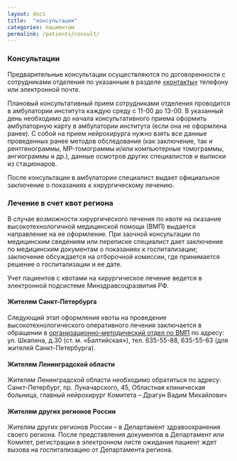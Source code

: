 ```yaml
---
layout: docs
title:  "консультации"
categories: пациентам
permalink: /patients/consult/
---
```


### Консультации


Предварительные консультации осуществляются по договоренности с сотрудниками отделения по указанным в разделе [«контакты»](/contacts/maps/) телефону или электронной почте.

Плановый консультативный прием сотрудниками отделения проводится в амбулатории института каждую среду с 11-00 до 13-00. В указанный день необходимо до начала консультативного приема оформить амбулаторную карту в амбулатории института (если она не оформлена ранее). С собой на прием нейрохирурга нужно взять все данные проведенных ранее методов обследования (как заключение, так и рентгенограммы, МР-томограммы и/или компьютерные томограммы, ангиограммы и др.), данные осмотров других специалистов и выписки из стационаров.

После консультации в амбулатории специалист выдает официальное заключение о показаниях к хирургическому лечению. 

### Лечение в счет квот региона

В случае возможности хирургического лечения по квоте на оказание высокотехнологичной медицинской помощи (ВМП) выдается направление на ее оформление. При заочной консультации по медицинским сведениям или переписке специалист дает заключение по медицинским документам о показаниях к госпитализации; заключение обсуждается на отборочной комиссии, где принимается решение о госпитализации и ее дате. 

Учет пациентов с квотами на хирургическое лечение ведется в электронной подсистеме Минздравсоцразвития РФ.


#### Жителям Санкт-Петербурга

Следующий этап оформления квоты на проведение высокотехнологического оперативного лечения заключается в обращении в [организационно-методический отдел по ВМП](http://zdrav.spb.ru/ru/for-people/vtmp/) по адресу: ул. Шкапина, д.30 (ст. м. «Балтийская»), тел. 635-55-88, 635-55-63 (для жителей Санкт-Петербурга).

<script type="text/javascript" charset="utf-8" src="//api-maps.yandex.ru/services/constructor/1.0/js/?sid=JMMjgOG8ULe4jJdAE4miE-aVPkwR-uw_&width=650&height=250"></script>

#### Жителям Ленинградской области

Жителям Ленинградской области необходимо обратиться по адресу: Санкт-Петербург, пр. Луначарского, 45, Областная клиническая больница, главный нейрохирург Комитета – Драгун Вадим Михайлович

<script type="text/javascript" charset="utf-8" src="//api-maps.yandex.ru/services/constructor/1.0/js/?sid=5QkSDmtqZuaAycuDbDCG9PKqliBFWEun&width=650&height=250"></script>

#### Жителям других регионов России

Жителям других регионов России – в Департамент здравоохранения своего региона. После представления документов в Департамент или Комитет, регистрации в электронном листе ожидания пациент ждет вызова на госпитализацию от Департамента региона.





